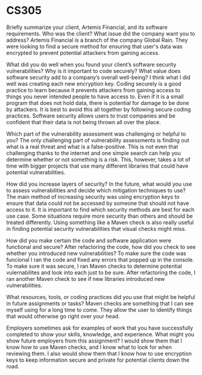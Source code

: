 # CS305

Briefly summarize your client, Artemis Financial, and its software requirements. Who was the client? What issue did the company want you to address?
Artemis Financial is a branch of the company Global Rain. They were looking to find a secure method for ensuring that user's data was encrypted to prevent potential attackers from gaining access.

What did you do well when you found your client’s software security vulnerabilities? Why is it important to code securely? What value does software security add to a company’s overall well-being?
I think what I did well was creating each new encryption key. Coding securely is a good practice to learn because it prevents attackers from gaining access to things you never intended people to have access to. Even if it is a small program that does not hold data, there is potential for damage to be done by attackers. It is best to avoid this all together by following secure coding practices. Software security allows users to trust companies and be confident that their data is not being thrown all over the place.

Which part of the vulnerability assessment was challenging or helpful to you?
The only challenging part of vulnerability assessments is finding out what is a real threat and what is a false-positive. This is not even that challenging thanks to the internet and one simple search can help you determine whether or not something is a risk. This, however, takes a lot of time with bigger projects that use many different libraries that could have potential vulnerabilities.

How did you increase layers of security? In the future, what would you use to assess vulnerabilities and decide which mitigation techniques to use?
The main method of increasing security was using encryption keys to ensure that data could not be accessed by someone that should not have access to it. It is important to find which security methods are best for each use case. Some situations require more security than others and should be treated differently. Using something like a Maven check is also really useful in finding potential security vulnerabilities that visual checks might miss.

How did you make certain the code and software application were functional and secure? After refactoring the code, how did you check to see whether you introduced new vulnerabilities?
To make sure the code was funcional I ran the code and fixed any errors that popped up in the console. To make sure it was secure, I ran Maven checks to determine potential vulernabilites and look into each just to be sure. After refactoring the code, I ran another Maven check to see if new libraries introduced new vulnerabilities.

What resources, tools, or coding practices did you use that might be helpful in future assignments or tasks?
Maven checks are something that I can see myself using for a long time to come. They allow the user to identify things that would otherwise go right over your head. 

Employers sometimes ask for examples of work that you have successfully completed to show your skills, knowledge, and experience. What might you show future employers from this assignment?
I would show them that I know how to use Maven checks, and I know what to look for when reviewing them. I also would show them that I know how to use encryption keys to keep information secure and private for potential clients down the road.
